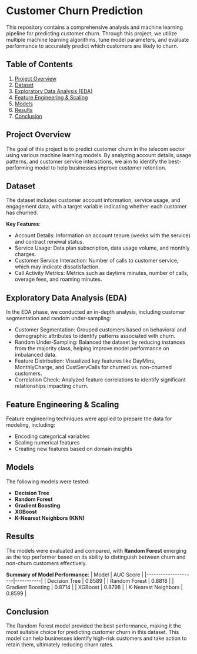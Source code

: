 # Customer Churn Prediction

This repository contains a comprehensive analysis and machine learning pipeline for predicting customer churn. Through this project, we utilize multiple machine learning algorithms, tune model parameters, and evaluate performance to accurately predict which customers are likely to churn.

## Table of Contents
1. [Project Overview](#project-overview)
2. [Dataset](#dataset)
3. [Exploratory Data Analysis (EDA)](#exploratory-data-analysis-eda)
4. [Feature Engineering & Scaling](#feature-engineering--scaling)
5. [Models](#models)
6. [Results](#results)
7. [Conclusion](#conclusion)

## Project Overview
The goal of this project is to predict customer churn in the telecom sector using various machine learning models. By analyzing account details, usage patterns, and customer service interactions, we aim to identify the best-performing model to help businesses improve customer retention.

## Dataset
The dataset includes customer account information, service usage, and engagement data, with a target variable indicating whether each customer has churned.

**Key Features**:
- Account Details: Information on account tenure (weeks with the service) and contract renewal status.
- Service Usage: Data plan subscription, data usage volume, and monthly charges.
- Customer Service Interaction: Number of calls to customer service, which may indicate dissatisfaction.
- Call Activity Metrics: Metrics such as daytime minutes, number of calls, overage fees, and roaming minutes.

## Exploratory Data Analysis (EDA)
In the EDA phase, we conducted an in-depth analysis, including customer segmentation and random under-sampling:
- Customer Segmentation: Grouped customers based on behavioral and demographic attributes to identify patterns associated with churn.
- Random Under-Sampling: Balanced the dataset by reducing instances from the majority class, helping improve model performance on imbalanced data.
- Feature Distribution: Visualized key features like DayMins, MonthlyCharge, and CustServCalls for churned vs. non-churned customers.
- Correlation Check: Analyzed feature correlations to identify significant relationships impacting churn.

## Feature Engineering & Scaling
Feature engineering techniques were applied to prepare the data for modeling, including:
- Encoding categorical variables
- Scaling numerical features
- Creating new features based on domain insights

## Models
The following models were tested:
- **Decision Tree**
- **Random Forest**
- **Gradient Boosting**
- **XGBoost**
- **K-Nearest Neighbors (KNN)**

## Results
The models were evaluated and compared, with **Random Forest** emerging as the top performer based on its ability to distinguish between churn and non-churn customers effectively.

**Summary of Model Performance**:
| Model               | AUC Score |
|---------------------|-----------|
| Decision Tree       | 0.8589    |
| Random Forest       | 0.8818    |
| Gradient Boosting   | 0.8714    |
| XGBoost             | 0.8798    |
| K-Nearest Neighbors | 0.8599    |

## Conclusion
The Random Forest model provided the best performance, making it the most suitable choice for predicting customer churn in this dataset. This model can help businesses identify high-risk customers and take action to retain them, ultimately reducing churn rates.
